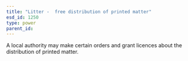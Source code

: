 ```yaml
---
title: "Litter -  free distribution of printed matter"
esd_id: 1250
type: power
parent_id:  
---
```


A local authority may make certain orders and grant licences about the distribution of printed matter.

